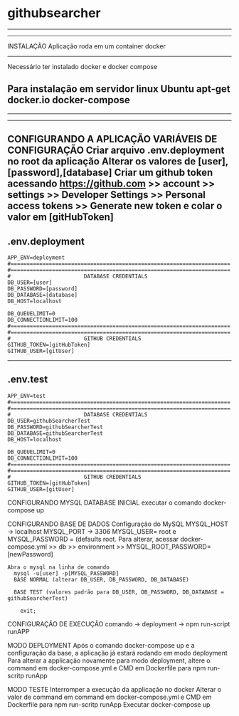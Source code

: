 # githubsearcher
------------------------------------------------------------------------
------------------------------------------------------------------------
INSTALAÇÃO
Aplicação roda em um container docker

------------------------------------------------------------------------
Necessário ter instalado docker e docker compose

Para instalação em servidor linux Ubuntu
  apt-get docker.io docker-compose
------------------------------------------------------------------------

------------------------------------------------------------------------
------------------------------------------------------------------------
CONFIGURANDO A APLICAÇÃO
  VARIÁVEIS DE CONFIGURAÇÃO
    Criar arquivo .env.deployment no root da aplicação
    Alterar os valores de [user],[password],[database]
    Criar um github token acessando https://github.com >> account >> settings >> Developer Settings >> Personal access tokens >> Generate new token e colar o valor em [gitHubToken]
-------------------------------------------------------------------------------
.env.deployment
-------------------------------------------------------------------------------
    APP_ENV=deployment
    #=====================================================================
    #=====================================================================
    #                       DATABASE CREDENTIALS
    DB_USER=[user]
    DB_PASSWORD=[password]
    DB_DATABASE=[database]
    DB_HOST=localhost

    DB_QUEUELIMIT=0
    DB_CONNECTIONLIMIT=100
    #=====================================================================
    #=====================================================================
    #                       GITHUB CREDENTIALS
    GITHUB_TOKEN=[gitHubToken]
    GITHUB_USER=[gitUser]
-------------------------------------------------------------------------------
.env.test
-------------------------------------------------------------------------------
    APP_ENV=test
    #=====================================================================
    #=====================================================================
    #                       DATABASE CREDENTIALS
    DB_USER=githubSearcherTest
    DB_PASSWORD=githubSearcherTest
    DB_DATABASE=githubSearcherTest
    DB_HOST=localhost

    DB_QUEUELIMIT=0
    DB_CONNECTIONLIMIT=100
    #=====================================================================
    #=====================================================================
    #                       GITHUB CREDENTIALS
    GITHUB_TOKEN=[gitHubToken]
    GITHUB_USER=[gitUser]
    
CONFIGURANDO MYSQL DATABASE
  INICIAL
    executar o comando docker-compose up

  CONFIGURANDO BASE DE DADOS
    Configuração do MySQL
      MYSQL_HOST -> localhost
      MYSQL_PORT -> 3306
      MYSQL_USER= root e 
      MYSQL_PASSWORD = (defaults root. Para alterar, acessar docker-compose.yml >> db >> environment >>  MYSQL_ROOT_PASSWORD=[newPassword]

    Abra o mysql na linha de comando
      mysql -u[user] -p[MYSQL_PASSWORD]
      BASE NORMAL (alterar DB_USER, DB_PASSWORD, DB_DATABASE)
        
      BASE TEST (valores padrão para DB_USER, DB_PASSWORD, DB_DATABASE = githubSearcherTest)

        exit;
      
CONFIGURAÇÃO DE EXECUÇÃO
    comando -> deployment -> npm run-script runAPP
    
MODO DEPLOYMENT
  Após o comando docker-compose up e a configuração da base, a aplicação já estará rodando em modo deployment
  Para alterar a applicação novamente para modo deployment, altere o command em docker-compose.yml e CMD em Dockerfile para npm run-scritp runApp

MODO TESTE
  Interromper a execução da applicação no docker
  Alterar o valor de command em command em docker-compose.yml e CMD em Dockerfile para npm run-scritp runApp
  Executar docker-compose up
